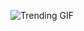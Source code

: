
<!-- GIF_SECTION -->
![Trending GIF](https://media3.giphy.com/media/v1.Y2lkPThiYjIxNzcyM3pxYnUzd3N0eHZjOXRyZnR1YXBxZ2N0aGcyOGtscTRkcXdlbm93YyZlcD12MV9naWZzX3NlYXJjaCZjdD1n/wQAbcl6iDnawokpLj9/giphy.gif)
<!-- END_GIF_SECTION -->
